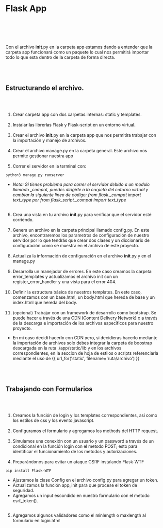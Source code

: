 # Flask App
<br></br>
<br></br>

Con el archivo __init__.py en la carpeta app estamos dando a entender que la carpeta app funcionará como un paquete lo cual nos permitirá importar todo lo que esta dentro de la carpeta de forma directa.
<br></br>
<br></br>
## Estructurando el archivo.
<br></br>
1. Crear carpeta app con dos carpetas internas: static y templates.
<br></br>
2. Instalar las librerías Flask y Flask-script en un entorno virtual.
<br></br>
3. Crear el archivo __init__.py en la carpeta app que nos permitira trabajar con la importación y manejo de archivos.
<br></br>
4. Crear el archivo manage.py en la carpeta general. Este archivo nos permite gestionar nuestra app
<br></br>
5. Correr el servidor en la terminal con:

```sh
python3 manage.py runserver
```

- *Nota: Si tienes problema para correr el servidor debido a un modulo llamado _compat, puedes dirigirte a la carpeta del entorno virtual y cambiar la siguiente línea de código: from flask._compat import text_type por from flask_script._compat import text_type*
<br></br>

6. Crea una vista en tu archivo __init__.py para verificar que el servidor esté corriendo.
<br></br>
7. Genera un archivo en la carpeta principal llamado config.py. En este archivo, encontraremos los parametros de configuración de nuestro servidor por lo que tendrás que crear dos clases y un diccionario de configuración como se muestra en el archivo de este proyecto.
<br></br>
8. Actualiza la información de configuración en el archivo __init__.py y en el manage.py
<br></br>
9. Desarrolla un manejador de errores. En este caso creamos la carpeta error_templates y actualizamos el archivo init con un register_error_handler y una vista para el error 404.
<br></br>
10. Definir la estructura básica de nuestros templates. En este caso, comenzamos con un base.html, un body.html que hereda de base y un index.html que hereda del body.
<br></br>
11. (opcional) Trabajar con un framework de desarrollo como bootstrap. Se puede hacer a través de una CDN (Content Delivery Network) o a través de la descarga e importación de los archivos específicos para nuestro proyecto.

- En mi caso decidí hacerlo con CDN pero, si decidieras hacerlo mediante la importación de archivos solo debes integrar la carpeta de boostrap descargada en la ruta ./app/static/lib y en los archivos correspondientes, en la seccion de hoja de estilos o scripts referenciarla mediante el uso de  {{ url_for('static', filename='ruta/archivo') }}
<br></br>
<br></br>
## Trabajando con Formularios
<br></br>
1. Creamos la función de login y los templates correspondientes, así como los estilos de css y los evento javascript.
<br></br>
2. Configuramos el formulario y agregamos los methods del HTTP request.
<br></br>
3. Simulamos una conexión con un usuario y un password a través de un condicional en la función login con el metodo POST; esto para identificar el funcionamiento de los metodos y autorizaciones.
<br></br>
4. Preparándonos para evitar un ataque CSRF instalando Flask-WTF

```sh
pip install Flask-WTF
```

- Ajustamos la clase Config en el archivo config.py para agregar un token.
- Actualizamos la función app_init para que procese el token de seguridad.
- Agregamos un input escondido en nuestro formulario con el metodo csrf_token().
<br></br>
5. Agregamos algunos validadores como el minlength o maxlength al formulario en login.html